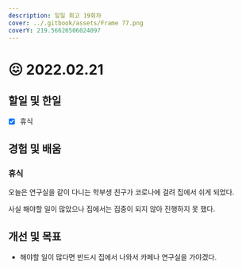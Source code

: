 ```yaml
---
description: 일일 회고 19회차
cover: ../.gitbook/assets/Frame 77.png
coverY: 219.56626506024097
---
```


# 😖 2022.02.21

## 할일 및 한일

* [x] 휴식

## 경험 및 배움

### 휴식

오늘은 연구실을 같이 다니는 학부생 친구가 코로나에 걸려 집에서 쉬게 되었다.

사실 해야할 일이 많았으나 집에서는 집중이 되지 않아 진행하지 못 했다.

## 개선 및 목표

* 해야할 일이 많다면 반드시 집에서 나와서 카페나 연구실을 가야겠다.

